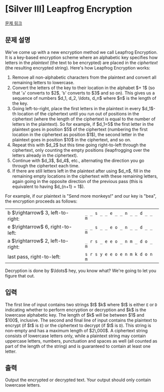 # [Silver III] Leapfrog Encryption

[문제 링크](https://www.acmicpc.net/problem/32810) 

## 문제 설명

<p>We've come up with a new encryption method we call Leapfrog Encryption. It is a key-based encryption scheme where an alphabetic key specifies how letters in the <em>plaintext</em> (the text to be encrypted) are placed in the <em>ciphertext</em> (the resulting encrypted string). Here's how Leapfrog Encryption works:</p>

<ol>
	<li>Remove all non-alphabetic characters from the plaintext and convert all remaining letters to lowercase.</li>
	<li>Convert the letters of the key to their location in the alphabet $+ 1$ (so that '<code>a</code>' converts to $2$, '<code>b</code>' converts to $3$ and so on). This gives us a sequence of numbers $d_1, d_2, \ldots, d_n$ where $n$ is the length of the key.</li>
	<li>Going left-to-right, place the first letters in the plaintext in every $d_1$-th location of the ciphertext until you run out of positions in the ciphertext (where the length of the ciphertext is equal to the number of letters in the plaintext). So for example, if $d_1=5$ the first letter in the plaintext goes in position $5$ of the ciphertext (numbering the first location in the ciphertext as position $1$), the second letter in the plaintext goes in position $10$ in the ciphertext, and so on.</li>
	<li>Repeat this with $d_2$ but this time going right-to-left through the ciphertext, only counting the empty positions (leapfrogging over the letters already in the ciphertext).</li>
	<li>Continue with $d_3$, $d_4$, etc., alternating the direction you go through the ciphertext each time.</li>
	<li>If there are still letters left in the plaintext after using $d_n$, fill in the remaining empty locations in the ciphertext with these remaining letters, again going in the opposite direction of the previous pass (this is equivalent to having $d_{n+1} = 1$).</li>
</ol>

<p>For example, if our plaintext is "Send more monkeys!" and our key is "bea", the encryption proceeds as follows:</p>

<table class="table table-bordered td-center table-center-40">
	<tbody>
		<tr>
			<td>b $\rightarrow$ 3, left-to-right:</td>
			<td><code>_ _ s _ _ e _ _ n _ _ d _ _ m</code></td>
		</tr>
		<tr>
			<td>e $\rightarrow$ 6, right-to-left:</td>
			<td><code>_ _ s _ _ e o _ n _ _ d _ _ m</code></td>
		</tr>
		<tr>
			<td>a $\rightarrow$ 2, left-to-right:</td>
			<td><code>_ r s _ e e o _ n m _ d o _ m</code></td>
		</tr>
		<tr>
			<td>last pass, right-to-left:</td>
			<td><code>s r s y e e o e n m k d o n m</code></td>
		</tr>
	</tbody>
</table>

<p>Decryption is done by $\ldots$ hey, you know what? We're going to let you figure that out.</p>

## 입력 

 <p>The first line of input contains two strings $t$ $k$ where $t$ is either <code>E</code> or <code>D</code> indicating whether to perform encryption or decryption and $k$ is the lowercase alphabetic key. The length of $k$ will be between $1$ and $100$, inclusive. The second and final line of input contains the plaintext to encrypt (if $t$ is <code>E</code>) or the ciphertext to decrypt (if $t$ is <code>D</code>). This string is non-empty and has a maximum length of $2\,000$. A ciphertext string consists of lowercase letters only, while a plaintext string may contain uppercase letters, numbers, punctuation and spaces as well (all counted as part of the length of the string) and is guaranteed to contain at least one letter.</p>

## 출력 

 <p>Output the encrypted or decrypted text. Your output should only contain lowercase letters.</p>

